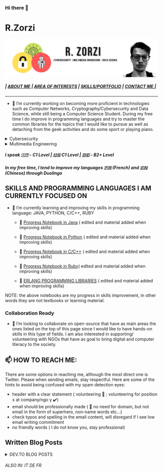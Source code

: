 ### Hi there 👋

 # R.Zorzi
 <img src="https://github.com/rzdev97/rzdev97/blob/master/images/Cables.png" width="1900px" />
 
 ##### | [ABOUT ME]() | [AREA OF INTERESTS]() |  [SKILLS/PORTFOLIO]() |  [ CONTACT ME ]() | 
<hr>



- 🔭 I’m currently working on becoming more proficient in technologies such as Computer Networks, Cryptography/Cybersecurity and Data Science, while still being a Computer Science Student. During my free time I do improve in programming languages and try to master the common libraries for the topics that I would like to pursue as well as detaching from the geek activities and do some sport or playing piano.


<details>
<summary>Cybersecurity</summary>
 Cybersecurity is 
 <br/>
<img src="https://github.com/rzdev97/rzdev97/blob/master/images/MOBILE%20APPLICATIONS%20UI_UX%20AND%20APP%20DEVELOPMENT%20(3).png" width="300px" /> 

<br>
Description
</details>
<details>
<summary>Multimedia Engineering</summary>
<br>
 Multimedia Engineering is <br/>
 <img src="https://github.com/rzdev97/rzdev97/blob/master/images/MOBILE%20APPLICATIONS%20UI_UX%20AND%20APP%20DEVELOPMENT.png" width="300px" />
 <img src="https://github.com/rzdev97/rzdev97/blob/master/images/MOBILE%20APPLICATIONS%20UI_UX%20AND%20APP%20DEVELOPMENT%20(1).png" width="300px" />
 <img src="https://github.com/rzdev97/rzdev97/blob/master/images/MOBILE%20APPLICATIONS%20UI_UX%20AND%20APP%20DEVELOPMENT%20(2).png" width="300px" />
</details>

   ##### I speak :it: - C1 Level | :us: C1 Level | :de: - B2+ Level  
   ##### In  my free time, I tend to improve my languages :fr:  (French) and :cn: (Chinese) through Duolingo 


## SKILLS AND PROGRAMMING LANGUAGES I AM CURRENTLY FOCUSED ON

- 🌱 I’m currently learning and improving my skills in programming language: JAVA, PYTHON, C/C++, RUBY
   -   :notebook: [Progress Notebook in Java](https://github.com/rzdev97/rzdev97/tree/master/JavaNotebook) ( edited and material added when improving skills)
   -   :notebook: [Progress Notebook in Python](https://github.com/rzdev97/rzdev97/tree/master/PythonNotebook) ( edited and material added when improving skills)
   -   :notebook: [Progress Notebook in C/C++](https://github.com/rzdev97/rzdev97/tree/master/CFamilyNotebook) ( edited and material added when improving skills)
   -   :notebook: [Progress Notebook in Ruby](https://github.com/rzdev97/rzdev97/tree/master/RubyNotebook)( edited and material added when improving skills)

   - :file_folder: [ERLANG PROGRAMMING LIBRARIES](https://github.com/rzdev97/rzdev97/tree/master/ErlangNotebook) ( edited and material added when improving skills)
   
NOTE: the above notebooks are my progress in skills improvement, in other words they are not textbooks or learning material.

### Collaboration Ready
- 👯 I’m looking to collaborate on open-source that have as main areas the ones listed on the top of this page since I would like to have hands-on skills in this type of fields. I am also interested in supporting/ volunteering with NGOs that have as goal to bring digital and computer literacy to the society.

## 📫 HOW TO REACH ME: 
 There are some options in reaching me, although the most direct one is Twitter. Please when sending emails, stay respectful. Here are some of the hints to avoid being confused with my spam detection eyes:
 
 - header with a clear statement ( volunteering :no_entry_sign: ; volunteering for position x at company/ngo y :heavy_check_mark:)
 - email should be professionally made ( :no_entry_sign: no need for domain, but not email in the form of superhero, non-name words etc...) 
 - check typos and spelling in the email content, will disregard if I see low email writing commitment
 - no friendly words ( I do not know you, stay professional)
 
 
 
## Written Blog Posts
<details>
<summary>DEV.TO BLOG POSTS</summary>
<br>
 - blog post 1
</details>

######                                                                                                                                                ALSO IN: IT DE FR
 

